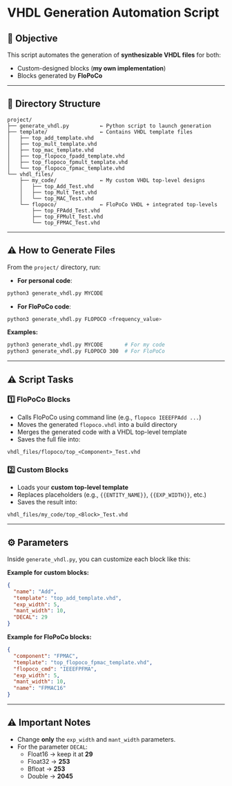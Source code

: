 # VHDL Generation Automation Script

## 🎯 Objective

This script automates the generation of **synthesizable VHDL files** for both:

- Custom-designed blocks (**my own implementation**)  
- Blocks generated by **FloPoCo**  

---

## 📂 Directory Structure

```
project/
├── generate_vhdl.py          ← Python script to launch generation
├── template/                 ← Contains VHDL template files
│   ├── top_add_template.vhd
│   ├── top_mult_template.vhd
│   ├── top_mac_template.vhd
│   ├── top_flopoco_fpadd_template.vhd
│   ├── top_flopoco_fpmult_template.vhd
│   └── top_flopoco_fpmac_template.vhd
└── vhdl_files/
    ├── my_code/              ← My custom VHDL top-level designs
    │   ├── top_Add_Test.vhd
    │   ├── top_Mult_Test.vhd
    │   └── top_MAC_Test.vhd
    └── flopoco/              ← FloPoCo VHDL + integrated top-levels
        ├── top_FPAdd_Test.vhd
        ├── top_FPMult_Test.vhd
        └── top_FPMAC_Test.vhd
```

---

## ⚠️ How to Generate Files

From the `project/` directory, run:

- **For personal code**:
```bash
python3 generate_vhdl.py MYCODE
```

- **For FloPoCo code**:
```bash
python3 generate_vhdl.py FLOPOCO <frequency_value>
```

**Examples:**
```bash
python3 generate_vhdl.py MYCODE       # For my code
python3 generate_vhdl.py FLOPOCO 300  # For FloPoCo
```

---

## ⚠️ Script Tasks

### 1️⃣ FloPoCo Blocks

- Calls FloPoCo using command line (e.g., `flopoco IEEEFPAdd ...`)  
- Moves the generated `flopoco.vhdl` into a build directory  
- Merges the generated code with a VHDL top-level template  
- Saves the full file into:  
```
vhdl_files/flopoco/top_<Component>_Test.vhd
```

### 2️⃣ Custom Blocks

- Loads your **custom top-level template**  
- Replaces placeholders (e.g., `{{ENTITY_NAME}}`, `{{EXP_WIDTH}}`, etc.)  
- Saves the result into:  
```
vhdl_files/my_code/top_<Block>_Test.vhd
```

---

## ⚙️ Parameters

Inside `generate_vhdl.py`, you can customize each block like this:

**Example for custom blocks:**
```json
{
  "name": "Add",
  "template": "top_add_template.vhd",
  "exp_width": 5,
  "mant_width": 10,
  "DECAL": 29
}
```

**Example for FloPoCo blocks:**
```json
{
  "component": "FPMAC",
  "template": "top_flopoco_fpmac_template.vhd",
  "flopoco_cmd": "IEEEFPFMA",
  "exp_width": 5,
  "mant_width": 10,
  "name": "FPMAC16"
}
```

---

## ⚠️ Important Notes

- Change **only** the `exp_width` and `mant_width` parameters.  
- For the parameter `DECAL`:
  - Float16 → keep it at **29**  
  - Float32 → **253**  
  - Bfloat → **253**  
  - Double → **2045**
